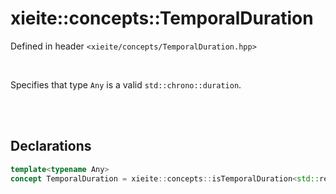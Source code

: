 # xieite::concepts::TemporalDuration
Defined in header `<xieite/concepts/TemporalDuration.hpp>`

<br/>

Specifies that type `Any` is a valid `std::chrono::duration`.

<br/><br/>

## Declarations
```cpp
template<typename Any>
concept TemporalDuration = xieite::concepts::isTemporalDuration<std::remove_cv_t<Any>>;
```
